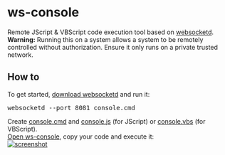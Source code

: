 ws-console
==========

Remote JScript & VBScript code execution tool based on <a href="https://github.com/joewalnes/websocketd">websocketd</a>.<br/>
<b>Warning:</b> Running this on a system allows a system to be remotely controlled without authorization. Ensure it only runs on a private trusted network.

How to
----------

To get started, <a href="https://github.com/joewalnes/websocketd/wiki/Download-and-install">download websocketd</a> and run it:
<pre>websocketd --port 8081 console.cmd</pre>
Create <a href="https://github.com/dab00/ws-console/blob/master/console.cmd">console.cmd</a> and 
<a href="https://github.com/dab00/ws-console/blob/master/console.js">console.js</a> (for JScript) or 
<a href="https://github.com/dab00/ws-console/blob/master/console.vbs">console.vbs</a> (for VBScript). <br/>
<a href="http://dab00.gweb.io/WS-console.html">Open ws-console</a>, copy your code and execute it:<br/>
<a href="https://github.com/dab00/ws-console/raw/master/screenshot.jpg" target="_blank">
<img src="https://github.com/dab00/ws-console/raw/master/screenshot.jpg" alt="screenshot" style="max-width:100%;">
</a>
